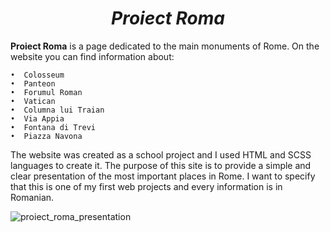 <h1 align="center"><strong><em>Proiect Roma</em></strong></h1>


**Proiect Roma** is a page dedicated to the main monuments of Rome. On the website you can find information about:

	•  Colosseum
	•  Panteon
	•  Forumul Roman
	•  Vatican
	•  Columna lui Traian
	•  Via Appia
	•  Fontana di Trevi
	•  Piazza Navona

The website was created as a school project and I used HTML and SCSS languages ​​to create it. The purpose of this site is to provide a simple and clear presentation of the most important places in Rome.
I want to specify that this is one of my first web projects and every information is in Romanian.

![proiect_roma_presentation](https://github.com/user-attachments/assets/8c83a454-c6cc-4aac-aeac-d2f08afc89eb)

